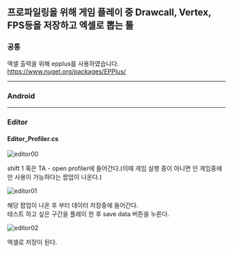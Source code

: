 ## 프로파일링을 위해 게임 플레이 중 Drawcall, Vertex, FPS등을 저장하고 엑셀로 뽑는 툴
### 공통  
엑셀 출력을 위해 epplus를 사용하였습니다.  
https://www.nuget.org/packages/EPPlus/  
***
### Android
***
### Editor  
#### Editor_Profiler.cs  

![editor00](https://user-images.githubusercontent.com/73415970/168468428-69fb36bf-6b6b-4594-a35f-0900aa291254.png)  
  
shift 1 혹은 TA - open profiler에 들어간다.(이때 게임 실행 중이 아니면 인 게임중에만 사용이 가능하다는 팝업이 나온다.)
  
![editor01](https://user-images.githubusercontent.com/73415970/168468441-23a1d989-93f6-46cc-be50-266d7f83606d.png)  
  
해당 팝업이 나온 후 부터 데이터 저장중에 들어간다.  
테스트 하고 싶은 구간을 플레이 한 후 save data 버튼을 누른다.  
  
![editor02](https://user-images.githubusercontent.com/73415970/168468444-f1a587f8-e6cf-4663-a2ba-bd7f66e30b72.png)  
  
엑셀로 저장이 된다.
